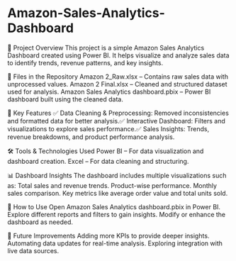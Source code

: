 # Amazon-Sales-Analytics-Dashboard

📌 Project Overview
This project is a simple Amazon Sales Analytics Dashboard created using Power BI. It helps visualize and analyze sales data to identify trends, revenue patterns, and key insights.

📂 Files in the Repository
Amazon 2_Raw.xlsx – Contains raw sales data with unprocessed values.
Amazon 2 Final.xlsx – Cleaned and structured dataset used for analysis.
Amazon Sales Analytics dashboard.pbix – Power BI dashboard built using the cleaned data.

🎯 Key Features
✅ Data Cleaning & Preprocessing: Removed inconsistencies and formatted data for better analysis.✅ Interactive Dashboard: Filters and visualizations to explore sales performance.✅ Sales Insights: Trends, revenue breakdowns, and product performance analysis.

🛠 Tools & Technologies Used
Power BI – For data visualization and dashboard creation.
Excel – For data cleaning and structuring.

📊 Dashboard Insights
The dashboard includes multiple visualizations such as:
Total sales and revenue trends.
Product-wise performance.
Monthly sales comparison.
Key metrics like average order value and total units sold.

🚀 How to Use
Open Amazon Sales Analytics dashboard.pbix in Power BI.
Explore different reports and filters to gain insights.
Modify or enhance the dashboard as needed.

📌 Future Improvements
Adding more KPIs to provide deeper insights.
Automating data updates for real-time analysis.
Exploring integration with live data sources.

